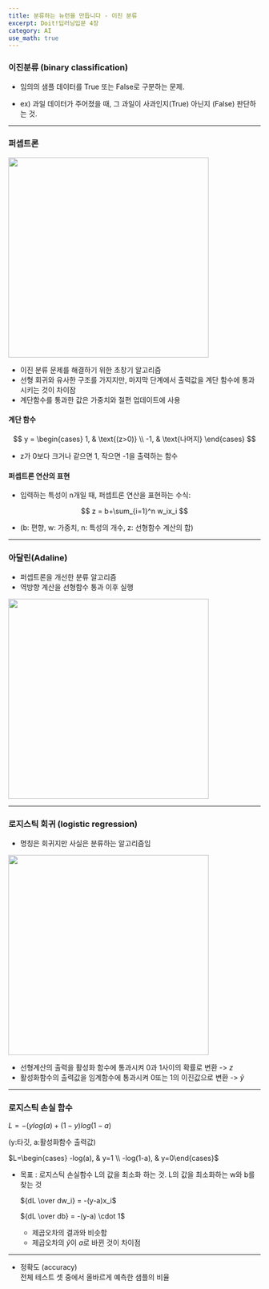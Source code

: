 ```yaml
---
title: 분류하는 뉴런을 만듭니다 - 이진 분류
excerpt: Doit!딥러닝입문 4장
category: AI
use_math: true
---
```


### 이진분류 (binary classification)

- 임의의 샘플 데이터를 True 또는 False로 구분하는 문제.

- ex) 과일 데이터가 주어졌을 때, 그 과일이 사과인지(True) 아닌지 (False) 판단하는 것.

---

### 퍼셉트론

<!--퍼셉트론 구조 이미지-->
<img src="https://drive.google.com/uc?id=1wAMFppEPqKsB0IypVPiVLbaCx55KDT1e" width="400" />

- 이진 분류 문제를 해결하기 위한 초창기 알고리즘
- 선형 회귀와 유사한 구조를 가지지만, 마지막 단계에서 출력값을 계단 함수에 통과시키는 것이 차이잠
- 계단함수를 통과한 값은 가중치와 절편 업데이트에 사용

#### 계단 함수 


$$
y = \begin{cases}
1, & \text{(z>0)} \\ 
-1, & \text{나머지}
\end{cases}
$$


- z가 0보다 크거나 같으면 1, 작으면 -1을 출력하는 함수

#### 퍼셉트론 연산의 표현

- 입력하는 특성이 n개일 때, 퍼셉트론 연산을 표현하는 수식:

$$
z = b+\sum_{i=1}^n w_ix_i
$$

- (b: 편향, w: 가중치, n: 특성의 개수, z: 선형함수 계산의 합)

---

### 아달린(Adaline)

- 퍼셉트론을 개선한 분류 알고리즘
- 역방향 계산을 선형함수 통과 이후 실행

<!--아달린 구조 이미지-->
<img src="https://drive.google.com/uc?id=1AdPIAiNvvrQzAALJf4LBjdelFAXax2uV" width="400" />

---

### 로지스틱 회귀 (logistic regression)

- 명칭은 회귀지만 사실은 분류하는 알고리즘임

<img src="https://drive.google.com/uc?id=14HxK1ZGS3UR7L59wEpISeQ6Dcz7WyuEz" width="400"/>

- 선형계산의 출력을 활성화 함수에 통과시켜 0과 1사이의 확률로 변환 -> $z$
- 활성화함수의 출력값을 임계함수에 통과시켜 0또는 1의 이진값으로 변환 -> $\hat{y}$

---

### 로지스틱 손실 함수

$L = -(ylog(a)+(1-y)log(1-a)$

(y:타깃, a:활성화함수 출력값)

$L=\begin{cases} -log(a), & y=1 \\ -log(1-a), & y=0\end{cases}$

- 목표 : 로지스틱 손실함수 L의 값을 최소화 하는 것.
  L의 값을 최소화하는 w와 b를 찾는 것


  ${dL \over dw_i} = -(y-a)x_i$

  ${dL \over db} = -(y-a) \cdot 1$

  - 제곱오차의 결과와 비슷함
  - 제곱오차의 $\hat{y}$이 $a$로 바뀐 것이 차이점

---

- 정확도 (accuracy)  
전체 테스트 셋 중에서 올바르게 예측한 샘플의 비율
